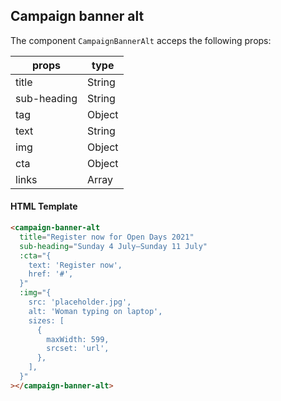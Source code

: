 
## Campaign banner alt

The component `CampaignBannerAlt` acceps the following props:

| props    	| type    	|
|----------	|---------	|
| title   	| String  	|
| sub-heading   	| String  	|
| tag      	| Object  	|
| text 	    | String   	|
| img     	| Object  	|
| cta     	| Object  	|
| links     | Array  	|

#### HTML Template

```html
<campaign-banner-alt
  title="Register now for Open Days 2021"
  sub-heading="Sunday 4 July–Sunday 11 July"
  :cta="{
    text: 'Register now',
    href: '#',
  }"
  :img="{
    src: 'placeholder.jpg',
    alt: 'Woman typing on laptop',
    sizes: [
      {
        maxWidth: 599,
        srcset: 'url',
      },
    ],
  }"
></campaign-banner-alt>
```
